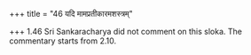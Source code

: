 +++
title = "46 यदि मामप्रतीकारमशस्त्रम्"

+++
1.46 Sri Sankaracharya did not comment on this sloka. The commentary
starts from 2.10.

